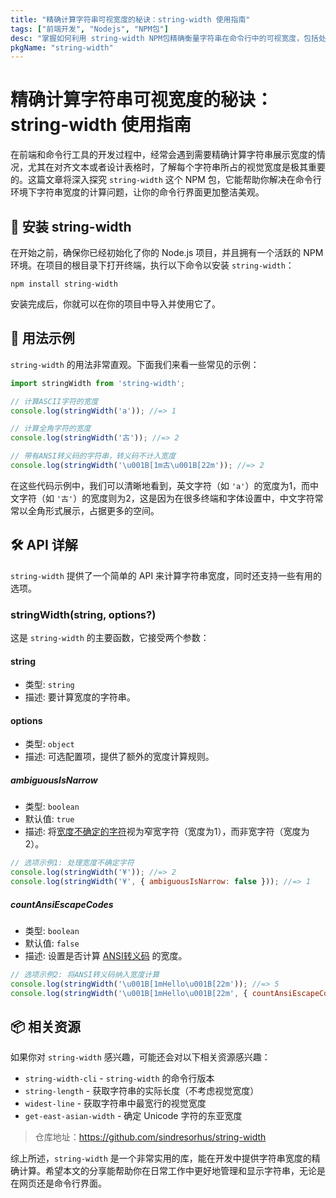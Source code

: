 ```yaml
---
title: "精确计算字符串可视宽度的秘诀：string-width 使用指南"
tags: ["前端开发", "Nodejs", "NPM包"]
desc: "掌握如何利用 string-width NPM包精确衡量字符串在命令行中的可视宽度，包括处理全角字符和ANSI转义码。"
pkgName: "string-width"
---
```


# 精确计算字符串可视宽度的秘诀：string-width 使用指南

在前端和命令行工具的开发过程中，经常会遇到需要精确计算字符串展示宽度的情况，尤其在对齐文本或者设计表格时，了解每个字符串所占的视觉宽度是极其重要的。这篇文章将深入探究 `string-width` 这个 NPM 包，它能帮助你解决在命令行环境下字符串宽度的计算问题，让你的命令行界面更加整洁美观。

## 🚀 安装 string-width

在开始之前，确保你已经初始化了你的 Node.js 项目，并且拥有一个活跃的 NPM 环境。在项目的根目录下打开终端，执行以下命令以安装 `string-width`：

```shell
npm install string-width
```

安装完成后，你就可以在你的项目中导入并使用它了。

## 📐 用法示例

`string-width` 的用法非常直观。下面我们来看一些常见的示例：

```javascript
import stringWidth from 'string-width';

// 计算ASCII字符的宽度
console.log(stringWidth('a')); //=> 1

// 计算全角字符的宽度
console.log(stringWidth('古')); //=> 2

// 带有ANSI转义码的字符串，转义码不计入宽度
console.log(stringWidth('\u001B[1m古\u001B[22m')); //=> 2
```

在这些代码示例中，我们可以清晰地看到，英文字符（如 `'a'`）的宽度为1，而中文字符（如 `'古'`）的宽度则为2，这是因为在很多终端和字体设置中，中文字符常常以全角形式展示，占据更多的空间。

## 🛠 API 详解

`string-width` 提供了一个简单的 API 来计算字符串宽度，同时还支持一些有用的选项。

### stringWidth(string, options?)
  
这是 `string-width` 的主要函数，它接受两个参数：

#### string

- 类型: `string`
- 描述: 要计算宽度的字符串。

#### options

- 类型: `object`
- 描述: 可选配置项，提供了额外的宽度计算规则。

##### ambiguousIsNarrow

- 类型: `boolean`
- 默认值: `true`
- 描述: 将[宽度不确定的字符](https://www.unicode.org/reports/tr11/#Ambiguous)视为窄宽字符（宽度为1），而非宽字符（宽度为2）。

```javascript
// 选项示例1: 处理宽度不确定字符
console.log(stringWidth('¥')); //=> 2
console.log(stringWidth('¥', { ambiguousIsNarrow: false })); //=> 1
```

##### countAnsiEscapeCodes

- 类型: `boolean`
- 默认值: `false`
- 描述: 设置是否计算 [ANSI转义码](https://en.wikipedia.org/wiki/ANSI_escape_code) 的宽度。

```javascript
// 选项示例2: 将ANSI转义码纳入宽度计算
console.log(stringWidth('\u001B[1mHello\u001B[22m')); //=> 5
console.log(stringWidth('\u001B[1mHello\u001B[22m', { countAnsiEscapeCodes: true })); // 计算码的宽度
```

## 📦 相关资源

如果你对 `string-width` 感兴趣，可能还会对以下相关资源感兴趣：

* `string-width-cli` - `string-width` 的命令行版本
* `string-length` - 获取字符串的实际长度（不考虑视觉宽度）
* `widest-line` - 获取字符串中最宽行的视觉宽度
* `get-east-asian-width` - 确定 Unicode 字符的东亚宽度

> 仓库地址：https://github.com/sindresorhus/string-width

综上所述，`string-width` 是一个非常实用的库，能在开发中提供字符串宽度的精确计算。希望本文的分享能帮助你在日常工作中更好地管理和显示字符串，无论是在网页还是命令行界面。